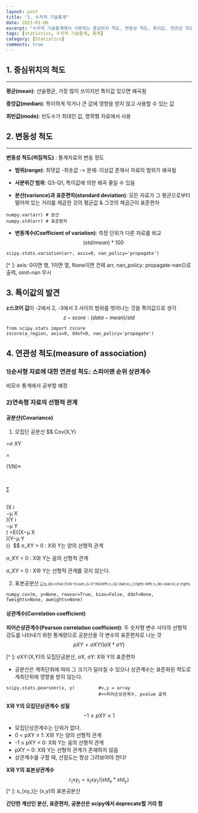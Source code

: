 ```yaml
---
layout: post
title: "1. 수치적 기술통계"
date: 2021-01-06
excerpt: "수치적 기술통계에서 사용하는 중심위치 척도, 변동성 척도, 특이값, 연관성 척도, 분산"
tags: [statistics, 수치적 기술통계, 통계]
category: [Statistics]
comments: true
---
```




## 1. 중심위치의 척도

---

**평균(mean)**: 산술평균, 가장 많이 쓰이지만 특이값 있으면 왜곡됨

**중앙값(median)**: 특이하게 작거나 큰 값에 영향을 받지 않고 사용할 수 있는 값

**최빈값(mode)**: 빈도수가 최대인 값, 명목형 자료에서 사용



## 2. 변동성 척도

---

**변동성 척도(퍼짐척도)** : 통계자료의 변동 정도

* **범위(range)**: 최댓값 -최솟값 -> 문제: 이상값 존재시 자료의 범위가 왜곡됨

  

* **사분위간 범위**:  Q3-Q1, 특이값에 의한 왜곡 줄일 수 있음

  

* **분산(variance)과 표준편차(standard deviation)**: 모든 자료가 그 평균으로부터 떨어져 있는 거리를 제곱한 것의 평균값 & 그것의 제곱근이 표준편차
```
numpy.var(arr) # 분산
numpy.std(arr) # 표준편차
```


* **변동계수(Coefficient of variation)**:  측정 단위가 다른 자료를 비교
$$
(std/mean) * 100 %
$$

```
scipy.stats.variation(arr, axis=0, nan_policy='propagate')
```

[^ ]: axis: 0이면 행, 1이면 열, None이면 전체 arr, nan_policy: propagate-nan으로 출력, omit-nan 무시



## 3. 특이값의 발견

**z스코어 값**이 -2에서 2, -3에서 3 사이의 범위를 벗어나는 것을 특이값으로 생각
$$
z-score: (data - mean) / std
$$

```
from scipy.stats import zscore
zscore(a_region, axis=0, ddof=0, nan_policy='propagate')
```



## 4. 연관성 척도(measure of association)



### 1)순서형 자료에 대한 연관성 척도: 스피어맨 순위 상관계수

비모수 통계에서 공부할 예정



### 2)연속형 자료의 선형적 관계

#### 공분산(Covariance)

1. 모집단 공분산
$$
Cov(X,Y)
​	
  
=σ 
XY
​	
 
= 

(1/N)*

​	
  
∑

​	
 (X 
i
​	
 −μ 
X
​	
 )(Y 
i
​	
 −μ 
Y
​	
 )
=E{(X−μ 
X
​	
 )(Y−μ 
Y
​	
 )}
​
$$
σ_XY > 0 : X와 Y는 양의 선형적 관계

σ_XY < 0 : X와 Y는 음의 선형적 관계

σ_XY = 0 : X와 Y는 선형적 관계를 갖지 않는다.



2. 표본공분산
   <img src="https://wikimedia.org/api/rest_v1/media/math/render/svg/4d158b1ec5a3c6d1de84b9d59f604d8170a51407" alt=" q_{jk}=\frac{1}{N-1}\sum_{i=1}^{N}\left(  x_{ij}-\bar{x}_j \right)  \left( x_{ik}-\bar{x}_k \right), " style="zoom:67%;" />

```
numpy.cov(m, y=None, rowvar=True, bias=False, ddof=None, fweights=None, aweights=None)
```



#### 상관계수(Correlation coefficient)

**피어슨상관계수(Pearson correlation coefficient)**: 두 숫자형 변수 사이의 선형적 강도를 나타내기 위한 통계량으로 공분산을 각 변수의 표준편차로 나눈 것
$$
pXY = σXY / (σX * σY)
$$

[^ ]:  σXY:(X,Y)의 모집단공분산, σX, σY: X와 Y의 표준편차

- 공분산은 계측단위에 따라 그 크기가 달라질 수 있으나 상관계수는 표준화된 척도로 계측단위에 영향을 받지 않는다.

```
scipy.stats.pearsonr(x, y)         #x,y = array 
                                   #>>피어슨상관계수, pvalue 출력
```



**X와 Y의 모집단상관계수 성질**
$$
-1 ≤ pXY ≤ 1
$$

- 모집단상관계수는 단위가 없다.
- 0 < pXY ≤ 1: X와 Y는 양의 선형적 관계
- -1 ≤ pXY < 0: X와 Y는 음의 선형적 관계
- pXY = 0:  X와 Y는 선형적 관계가 존재하지 않음
- 상관계수를 구할 때, 산점도는 항상 그려보아야 한다!



**X와 Y의 표본상관계수**
$$
r_(xy_) = s_(xy_) / (std_x * std_y)
$$
[^ ]: s_(xy_)는 (x,y)의 표본공분산



**간단한 계산인 분산, 표준편차, 공분산은 scipy에서 deprecate할 거라 함**